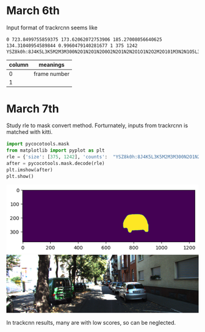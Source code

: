 # March 6th

Input format of trackrcnn seems like

````
0 723.8499755859375 173.62062072753906 185.27008056640625 134.31040954589844 0.9960479140281677 1 375 1242 YSZ8k0h:8J4K5L3K5M2M3M300N2O1N2O1N2O0O2N2O1N2N2O1O1N2O2M2O101M3N2N1O5L3M2L9I3L3N3M0O2O2N0O2O1O00001O0O100000000000O100O001N200M3O0M4O1O1O100000000000000000000000000000000O1000O100000000000000000000000000000000000000000000000O10001O0000000000000000001N10001O0000000000001O00001O0O2O001O00001O1O00100O1O1O10001OO01011M10010OO200N002O0O1O3M2N1O2N1O2N5K1O2N7I2N6I3N1N4K4L5KWRj3
````

 column | meanings
--------|----------
0 | frame number
1 | 

# March 7th

Study rle to mask convert method. Forturnately, inputs from trackrcnn is matched with kitti.

```py
import pycocotools.mask
from matplotlib import pyplot as plt
rle = {'size': [375, 1242], 'counts':  "YSZ8k0h:8J4K5L3K5M2M3M300N2O1N2O1N2O0O2N2O1N2N2O1O1N2O2M2O101M3N2N1O5L3M2L9I3L3N3M0O2O2N0O2O1O00001O0O100000000000O100O001N200M3O0M4O1O1O100000000000000000000000000000000O1000O100000000000000000000000000000000000000000000000O10001O0000000000000000001N10001O0000000000001O00001O0O2O001O00001O1O00100O1O1O10001OO01011M10010OO200N002O0O1O3M2N1O2N1O2N5K1O2N7I2N6I3N1N4K4L5KWRj3"}
after = pycocotools.mask.decode(rle)
plt.imshow(after)
plt.show()
```
![](figures/3.7.1.png)
![KITTI/testing/0000/000000,png](figures/000000.png)

In trackcnn results, many are with low scores, so can be neglected.